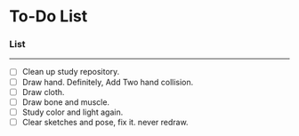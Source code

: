 # To-Do List
### List
---
- [ ] Clean up study repository.
- [ ] Draw hand. Definitely, Add Two hand collision.
- [ ] Draw cloth.
- [ ] Draw bone and muscle.
- [ ] Study color and light again.
- [ ] Clear sketches and pose, fix it. never redraw.